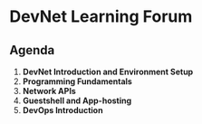 # DevNet Learning Forum

## Agenda
1. **DevNet Introduction and Environment Setup**
1. **Programming Fundamentals**
1. **Network APIs**
1. **Guestshell and App-hosting**
1. **DevOps Introduction**

